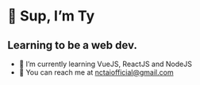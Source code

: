 # 👋 Sup, I’m Ty
## Learning to be a web dev.

- 🌱 I’m currently learning VueJS, ReactJS and NodeJS
- :handshake: You can reach me at nctaiofficial@gmail.com


<!---
raccoonwannafly/raccoonwannafly is a ✨ special ✨ repository because its `README.md` (this file) appears on your GitHub profile.
You can click the Preview link to take a look at your changes.
--->
